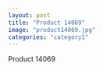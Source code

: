 ```yaml
---
layout: post
title: "Product 14069"
image: "product14069.jpg"
categories: "category1"
---
```

Product 14069
